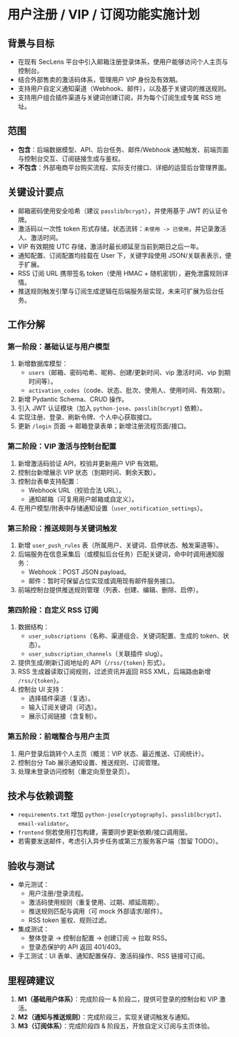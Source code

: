 # 用户注册 / VIP / 订阅功能实施计划

## 背景与目标
- 在现有 SecLens 平台中引入邮箱注册登录体系，使用户能够访问个人主页与控制台。
- 结合外部售卖的激活码体系，管理用户 VIP 身份及有效期。
- 支持用户自定义通知渠道（Webhook、邮件），以及基于关键词的推送规则。
- 支持用户组合插件渠道与关键词创建订阅，并为每个订阅生成专属 RSS 地址。

## 范围
- **包含**：后端数据模型、API、后台任务、邮件/Webhook 通知触发、前端页面与控制台交互、订阅链接生成与鉴权。
- **不包含**：外部电商平台购买流程、实际支付接口、详细的运营后台管理界面。

## 关键设计要点
- 邮箱密码使用安全哈希（建议 `passlib`/`bcrypt`），并使用基于 JWT 的认证令牌。
- 激活码以一次性 token 形式存储，状态流转：`未使用 -> 已使用`，并记录激活人、激活时间。
- VIP 有效期按 UTC 存储，激活时最长顺延至当前到期日之后一年。
- 通知配置、订阅配置均挂载在 User 下，关键字段使用 JSON/关联表表示，便于扩展。
- RSS 订阅 URL 携带签名 token（使用 HMAC + 随机密钥），避免泄露规则详情。
- 推送规则触发引擎与订阅生成逻辑在后端服务层实现，未来可扩展为后台任务。

## 工作分解

### 第一阶段：基础认证与用户模型
1. 新增数据库模型：
   - `users`（邮箱、密码哈希、昵称、创建/更新时间、vip 激活时间、vip 到期时间等）。
   - `activation_codes`（code、状态、批次、使用人、使用时间、有效期）。
2. 新增 Pydantic Schema、CRUD 操作。
3. 引入 JWT 认证模块（加入 `python-jose`、`passlib[bcrypt]` 依赖）。
4. 实现注册、登录、刷新令牌、个人中心获取接口。
5. 更新 `/login` 页面 → 邮箱登录表单；新增注册流程页面/接口。

### 第二阶段：VIP 激活与控制台配置
1. 新增激活码验证 API，校验并更新用户 VIP 有效期。
2. 控制台新增展示 VIP 状态（到期时间、剩余天数）。
3. 控制台表单支持配置：
   - Webhook URL（校验合法 URL）。
   - 通知邮箱（可复用用户邮箱或自定义）。
4. 在用户模型/附表中存储通知设置（`user_notification_settings`）。

### 第三阶段：推送规则与关键词触发
1. 新增 `user_push_rules` 表（所属用户、关键词、启停状态、触发渠道等）。
2. 后端服务在信息采集后（或模拟后台任务）匹配关键词，命中时调用通知服务：
   - Webhook：POST JSON payload。
   - 邮件：暂时可保留占位实现或调用现有邮件服务接口。
3. 前端控制台提供推送规则管理（列表、创建、编辑、删除、启停）。

### 第四阶段：自定义 RSS 订阅
1. 数据结构：
   - `user_subscriptions`（名称、渠道组合、关键词配置、生成的 token、状态）。
   - `user_subscription_channels`（关联插件 slug）。
2. 提供生成/刷新订阅地址的 API（`/rss/{token}` 形式）。
3. RSS 生成器读取订阅规则，过滤资讯并返回 RSS XML，后端路由新增 `/rss/{token}`。
4. 控制台 UI 支持：
   - 选择插件渠道（复选）。
   - 输入订阅关键词（可选）。
   - 展示订阅链接（含复制）。

### 第五阶段：前端整合与用户主页
1. 用户登录后跳转个人主页（概览：VIP 状态、最近推送、订阅统计）。
2. 控制台分 Tab 展示通知设置、推送规则、订阅管理。
3. 处理未登录访问控制（重定向至登录页）。

## 技术与依赖调整
- `requirements.txt` 增加 `python-jose[cryptography]`、`passlib[bcrypt]`、`email-validator`。
- `frontend` 侧若使用打包构建，需要同步更新依赖/接口调用层。
- 若需要发送邮件，考虑引入异步任务或第三方服务客户端（暂留 TODO）。

## 验收与测试
- 单元测试：
  - 用户注册/登录流程。
  - 激活码使用规则（重复使用、过期、顺延周期）。
  - 推送规则匹配与调用（可 mock 外部请求/邮件）。
  - RSS token 鉴权、规则过滤。
- 集成测试：
  - 整体登录 → 控制台配置 → 创建订阅 → 拉取 RSS。
  - 登录态保护的 API 返回 401/403。
- 手工测试：UI 表单、通知配置保存、激活码操作、RSS 链接可订阅。

## 里程碑建议
1. **M1（基础用户体系）**：完成阶段一 & 阶段二，提供可登录的控制台和 VIP 激活。
2. **M2（通知与推送规则）**：完成阶段三，实现关键词触发与通知。
3. **M3（订阅体系）**：完成阶段四 & 阶段五，开放自定义订阅与主页体验。

